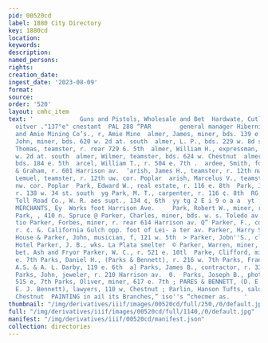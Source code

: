 ```yaml
---
pid: 00520cd
label: 1880 City Directory
key: 1880cd
location: 
keywords: 
description: 
named_persons: 
rights: 
creation_date: 
ingest_date: '2023-08-09'
format: 
source: 
order: '520'
layout: cmhc_item
text: '             Guns and Pistols, Wholesale and Bet  Hardwate, Cutlery, “si''s"P
  oitver ."137°e" cnestant  PAL 288 “PAR        general manager Hibernia Consolida
  and Amie Mining Co’s., r, Amie Mine  almer, James, miner, bds. 139 e. 3a  almer,
  John, miner, bds. 620 w. 2d at. south  almer, L. P., bds. 229 w. 8d st. south  almer,
  Thomas, teamster, r. rear 729 6. 5th  almer, William H., expressman, r. rear 616
  w. 2d at. south  almer, Wilmer, teamster, bds. 624 w. Chestnut  almer, W. H., brickmason,
  bds. 184 e. 5th  arcel, William T., r. 504 e. 7th .  ardee, Smith, foreman Patten
  & Graham, r. 601 Harrison av.  ‘arish, James H., teamster, r. 12th nw. cor. Poplar  arish,
  Lemuel, teamster, r. 12th uw. cor. Poplar  arish, Marcelus V., teamster, r. 12th
  nw. cor. Poplar  Park, Edward W., real estate, r. 116 e. 8th  Park, John S., mining,
  r. 138 w. 34 st. south  yg Park, M. T., carpenter, r. 116 ¢. 8th  RG Park Range
  Toll Road Co., W. R. aes supt., 134 ¢, 6th  yy tg 2 E i 9 o a a  yt  and BULLION
  MERCHANTS, Ey  Works foot Harrison Ave.     Park, Robert W., miner, r. —— 0. 5 48
  Park, , 410 n. Spruce @ Parker, Charles, miner, bds. w. s. Toledo av. nr. Uhestnut
  tio Parker, Forbes, miner, r. rear 614 Harrison av. Q” Parker, F., coal burner,
  r. ¢. &. California Gulch opp. foot of Lei- a ter av. Parker, Harry S., actor Opera
  House & Parker, John, musician, f, 121 w. 5th  > Parker, Jobn''S., clk. Clarendon
  Hotel Parker, J. B., wks. La Plata smelter  © Parker, Warren, miner, r,s. s. 9th
  bet. Ash and Fryor Parker, W. C., r. 521 e. 10tl  Parke, Clifford, miner, r. 617
  e. 7th Parks, Daniel H., (Parks & Bennett), r. 216 w. 7th Parks, Frank, foreman
  A.S. & A. L. Darby, 119 e. 6th  a] Parks, James B., contractor, r. 333 e. 9th  B
  Parks, John, jeweler, r. 210 Harrison av.  0.  Parks, Joseph B., photographer, r.
  515 e, 7th Parks, Oliver, miner, 617 e. 7th ; PARES & BENNETT, (D. E. Parks and
  E. J. Bennett), lawyers, 110 w, Chestnut ; Parlin, Hanson Tufts, saloon, 106 e.
  Chestnut  PAINTING in ail its Branches,” iso''s “checmer as.    '
thumbnail: "/img/derivatives/iiif/images/00520cd/full/250,/0/default.jpg"
full: "/img/derivatives/iiif/images/00520cd/full/1140,/0/default.jpg"
manifest: "/img/derivatives/iiif/00520cd/manifest.json"
collection: directories
---
```

